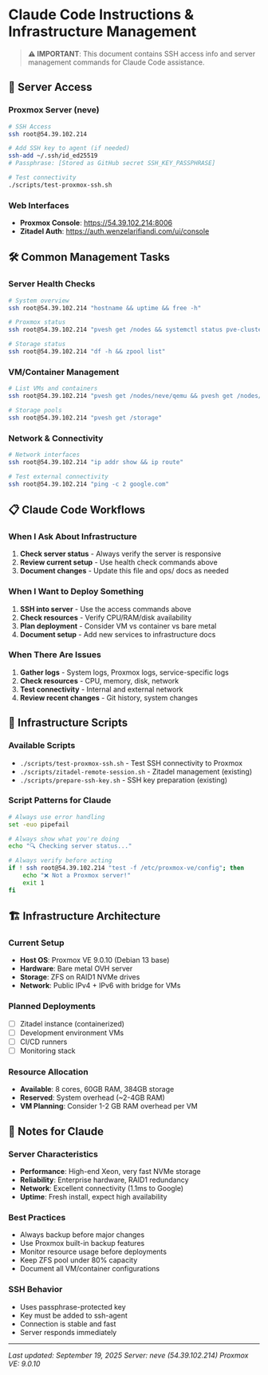 # Claude Code Instructions & Infrastructure Management

> **⚠️ IMPORTANT**: This document contains SSH access info and server management commands for Claude Code assistance.

## 🔑 Server Access

### Proxmox Server (neve)
```bash
# SSH Access
ssh root@54.39.102.214

# Add SSH key to agent (if needed)
ssh-add ~/.ssh/id_ed25519
# Passphrase: [Stored as GitHub secret SSH_KEY_PASSPHRASE]

# Test connectivity
./scripts/test-proxmox-ssh.sh
```

### Web Interfaces
- **Proxmox Console**: https://54.39.102.214:8006
- **Zitadel Auth**: https://auth.wenzelarifiandi.com/ui/console

## 🛠️ Common Management Tasks

### Server Health Checks
```bash
# System overview
ssh root@54.39.102.214 "hostname && uptime && free -h"

# Proxmox status
ssh root@54.39.102.214 "pvesh get /nodes && systemctl status pve-cluster"

# Storage status
ssh root@54.39.102.214 "df -h && zpool list"
```

### VM/Container Management
```bash
# List VMs and containers
ssh root@54.39.102.214 "pvesh get /nodes/neve/qemu && pvesh get /nodes/neve/lxc"

# Storage pools
ssh root@54.39.102.214 "pvesh get /storage"
```

### Network & Connectivity
```bash
# Network interfaces
ssh root@54.39.102.214 "ip addr show && ip route"

# Test external connectivity
ssh root@54.39.102.214 "ping -c 2 google.com"
```

## 📋 Claude Code Workflows

### When I Ask About Infrastructure
1. **Check server status** - Always verify the server is responsive
2. **Review current setup** - Use health check commands above
3. **Document changes** - Update this file and ops/ docs as needed

### When I Want to Deploy Something
1. **SSH into server** - Use the access commands above
2. **Check resources** - Verify CPU/RAM/disk availability
3. **Plan deployment** - Consider VM vs container vs bare metal
4. **Document setup** - Add new services to infrastructure docs

### When There Are Issues
1. **Gather logs** - System logs, Proxmox logs, service-specific logs
2. **Check resources** - CPU, memory, disk, network
3. **Test connectivity** - Internal and external network
4. **Review recent changes** - Git history, system changes

## 🔧 Infrastructure Scripts

### Available Scripts
- `./scripts/test-proxmox-ssh.sh` - Test SSH connectivity to Proxmox
- `./scripts/zitadel-remote-session.sh` - Zitadel management (existing)
- `./scripts/prepare-ssh-key.sh` - SSH key preparation (existing)

### Script Patterns for Claude
```bash
# Always use error handling
set -euo pipefail

# Always show what you're doing
echo "🔍 Checking server status..."

# Always verify before acting
if ! ssh root@54.39.102.214 "test -f /etc/proxmox-ve/config"; then
    echo "❌ Not a Proxmox server!"
    exit 1
fi
```

## 🏗️ Infrastructure Architecture

### Current Setup
- **Host OS**: Proxmox VE 9.0.10 (Debian 13 base)
- **Hardware**: Bare metal OVH server
- **Storage**: ZFS on RAID1 NVMe drives
- **Network**: Public IPv4 + IPv6 with bridge for VMs

### Planned Deployments
- [ ] Zitadel instance (containerized)
- [ ] Development environment VMs
- [ ] CI/CD runners
- [ ] Monitoring stack

### Resource Allocation
- **Available**: 8 cores, 60GB RAM, 384GB storage
- **Reserved**: System overhead (~2-4GB RAM)
- **VM Planning**: Consider 1-2 GB RAM overhead per VM

## 📝 Notes for Claude

### Server Characteristics
- **Performance**: High-end Xeon, very fast NVMe storage
- **Reliability**: Enterprise hardware, RAID1 redundancy
- **Network**: Excellent connectivity (1.1ms to Google)
- **Uptime**: Fresh install, expect high availability

### Best Practices
- Always backup before major changes
- Use Proxmox built-in backup features
- Monitor resource usage before deployments
- Keep ZFS pool under 80% capacity
- Document all VM/container configurations

### SSH Behavior
- Uses passphrase-protected key
- Key must be added to ssh-agent
- Connection is stable and fast
- Server responds immediately

---

*Last updated: September 19, 2025*
*Server: neve (54.39.102.214)*
*Proxmox VE: 9.0.10*